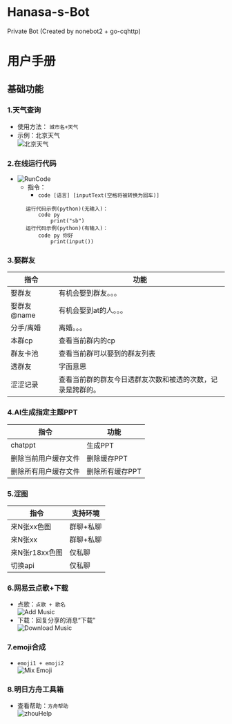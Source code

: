 # Hanasa-s-Bot
Private Bot (Created by nonebot2 + go-cqhttp)
# 用户手册

## 基础功能

### 1.天气查询

* 使用方法：
  ```城市名+天气```
* 示例：北京天气 <br>
  ![北京天气](https://github.com/Lptr-byte/Hanasa-s-Bot/blob/main/resources/weather.png)

### 2.在线运行代码
* ![RunCode](https://github.com/Lptr-byte/Hanasa-s-Bot/blob/main/resources/runcode.png)
  * 指令：
    * ```code [语言] [inputText(空格将被转换为回车)]```
```
      运行代码示例(python)(无输入)：
          code py
              print("sb")
      运行代码示例(python)(有输入)：
          code py 你好
              print(input())
```

### 3.娶群友
| 指令 |功能|
|------|---|
|娶群友|有机会娶到群友。。。|
|娶群友@name|有机会娶到at的人。。。|
|分手/离婚|离婚。。。|
|本群cp|查看当前群内的cp|
|群友卡池|查看当前群可以娶到的群友列表|
|透群友|字面意思|
|涩涩记录|查看当前群的群友今日透群友次数和被透的次数，记录是跨群的。|

### 4.AI生成指定主题PPT
|指令|功能|
|----|----|
|chatppt|生成PPT|
|删除当前用户缓存文件|删除缓存PPT|
|删除所有用户缓存文件|删除所有缓存PPT|

### 5.涩图
|指令|支持环境|
|----|----|
|来N张xx色图|群聊+私聊|
|来N张xx|群聊+私聊|
|来N张r18xx色图|仅私聊|
|切换api|仅私聊|

### 6.网易云点歌+下载
* 点歌：```点歌 + 歌名```<br>
![Add Music](https://github.com/Lptr-byte/Hanasa-s-Bot/blob/main/resources/getMusic.png)
* 下载：回复分享的消息“下载”<br>
![Download Music](https://github.com/Lptr-byte/Hanasa-s-Bot/blob/main/resources/downloadMusic.png)

### 7.emoji合成
* ```emoji1 + emoji2```<br>
![Mix Emoji](https://github.com/Lptr-byte/Hanasa-s-Bot/blob/main/resources/addEmoji.png)

### 8.明日方舟工具箱
* 查看帮助：```方舟帮助```<br>
![zhouHelp](https://github.com/Lptr-byte/Hanasa-s-Bot/blob/main/resources/zhou.png)

